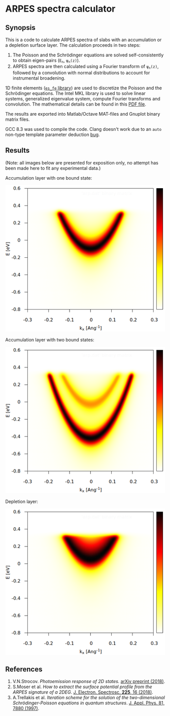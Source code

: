 # ARPES spectra calculator

## Synopsis

This is a code to calculate ARPES spectra of slabs with an accumulation
or a depletion surface layer. The calculation proceeds in two steps:

1. The Poisson and the Schr&ouml;dinger equations are solved self-consistently
to obtain eigen-pairs (<code>E<sub>n</sub></code>, <code>&psi;<sub>n</sub>(z)</code>).
2. ARPES spectra are then calculated using a Fourier transform of
<code>&psi;<sub>n</sub>(z)</code>, followed by a convolution with normal
distributions to account for instrumental broadening.

1D finite elements ([`es_fe` library](https://github.com/eugnsp/es_fe))
are used to discretize the Poisson and the Schr&ouml;dinger equations.
The Intel MKL library is used to solve linear systems, generalized eigenvalue
system, compute Fourier transforms and convolution. The mathematical details
can be found in this [PDF file](doc/model.pdf).

The results are exported into Matlab/Octave MAT-files and Gnuplot binary
matrix files.

GCC 8.3 was used to compile the code. Clang doesn't work due to an `auto`
non-type template parameter deduction [bug](https://stackoverflow.com/questions/56125811/auto-non-type-template-parameter-ambiguous-partial-specializations-in-clang).

## Results

(Note: all images below are presented for exposition only, no attempt
has been made here to fit any experimental data.)

Accumulation layer with one bound state:

![Accumulation layer with one bound state](example/accum1.png)

Accumulation layer with two bound states:

![Accumulation layer with two bound states](example/accum2.png)

Depletion layer:

![Depletion layer](example/depl.png)

## References

1. V.N.Strocov. *Photoemission response of 2D states.*
[arXiv preprint (2018)](https://arxiv.org/abs/1801.07505).
2. S.Moser et al. *How to extract the surface potential profile
from the ARPES signature of a 2DEG.*
[J. Electron. Spectrosc. **225**, 16 (2018)](https://doi.org/10.1016/j.elspec.2018.01.008).
3. A.Trellakis et al. *Iteration scheme for the solution of the
two-dimensional Schr&ouml;dinger-Poisson equations in quantum
structures*. [J. Appl. Phys. 81, 7880 (1997)](https://doi.org/10.1063/1.365396).
